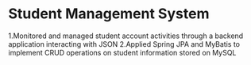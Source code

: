 # Student Management System
1.Monitored and managed student account activities through a backend application interacting with JSON 
2.Applied Spring JPA and MyBatis to implement CRUD operations on student information stored on MySQL
